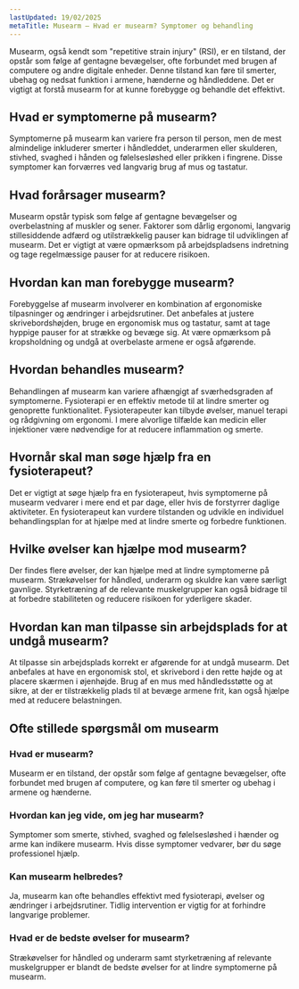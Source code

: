 ```yaml
---
lastUpdated: 19/02/2025
metaTitle: Musearm – Hvad er musearm? Symptomer og behandling
---
```


Musearm, også kendt som "repetitive strain injury" (RSI), er en tilstand, der opstår som følge af gentagne bevægelser, ofte forbundet med brugen af computere og andre digitale enheder. Denne tilstand kan føre til smerter, ubehag og nedsat funktion i armene, hænderne og håndleddene. Det er vigtigt at forstå musearm for at kunne forebygge og behandle det effektivt.

## Hvad er symptomerne på musearm?

Symptomerne på musearm kan variere fra person til person, men de mest almindelige inkluderer smerter i håndleddet, underarmen eller skulderen, stivhed, svaghed i hånden og følelsesløshed eller prikken i fingrene. Disse symptomer kan forværres ved langvarig brug af mus og tastatur.

## Hvad forårsager musearm?

Musearm opstår typisk som følge af gentagne bevægelser og overbelastning af muskler og sener. Faktorer som dårlig ergonomi, langvarig stillesiddende adfærd og utilstrækkelig pauser kan bidrage til udviklingen af musearm. Det er vigtigt at være opmærksom på arbejdspladsens indretning og tage regelmæssige pauser for at reducere risikoen.

## Hvordan kan man forebygge musearm?

Forebyggelse af musearm involverer en kombination af ergonomiske tilpasninger og ændringer i arbejdsrutiner. Det anbefales at justere skrivebordshøjden, bruge en ergonomisk mus og tastatur, samt at tage hyppige pauser for at strække og bevæge sig. At være opmærksom på kropsholdning og undgå at overbelaste armene er også afgørende.

## Hvordan behandles musearm?

Behandlingen af musearm kan variere afhængigt af sværhedsgraden af symptomerne. Fysioterapi er en effektiv metode til at lindre smerter og genoprette funktionalitet. Fysioterapeuter kan tilbyde øvelser, manuel terapi og rådgivning om ergonomi. I mere alvorlige tilfælde kan medicin eller injektioner være nødvendige for at reducere inflammation og smerte.

## Hvornår skal man søge hjælp fra en fysioterapeut?

Det er vigtigt at søge hjælp fra en fysioterapeut, hvis symptomerne på musearm vedvarer i mere end et par dage, eller hvis de forstyrrer daglige aktiviteter. En fysioterapeut kan vurdere tilstanden og udvikle en individuel behandlingsplan for at hjælpe med at lindre smerte og forbedre funktionen.

## Hvilke øvelser kan hjælpe mod musearm?

Der findes flere øvelser, der kan hjælpe med at lindre symptomerne på musearm. Strækøvelser for håndled, underarm og skuldre kan være særligt gavnlige. Styrketræning af de relevante muskelgrupper kan også bidrage til at forbedre stabiliteten og reducere risikoen for yderligere skader.

## Hvordan kan man tilpasse sin arbejdsplads for at undgå musearm?

At tilpasse sin arbejdsplads korrekt er afgørende for at undgå musearm. Det anbefales at have en ergonomisk stol, et skrivebord i den rette højde og at placere skærmen i øjenhøjde. Brug af en mus med håndledsstøtte og at sikre, at der er tilstrækkelig plads til at bevæge armene frit, kan også hjælpe med at reducere belastningen.

## Ofte stillede spørgsmål om musearm

### Hvad er musearm?

Musearm er en tilstand, der opstår som følge af gentagne bevægelser, ofte forbundet med brugen af computere, og kan føre til smerter og ubehag i armene og hænderne.

### Hvordan kan jeg vide, om jeg har musearm?

Symptomer som smerte, stivhed, svaghed og følelsesløshed i hænder og arme kan indikere musearm. Hvis disse symptomer vedvarer, bør du søge professionel hjælp.

### Kan musearm helbredes?

Ja, musearm kan ofte behandles effektivt med fysioterapi, øvelser og ændringer i arbejdsrutiner. Tidlig intervention er vigtig for at forhindre langvarige problemer.

### Hvad er de bedste øvelser for musearm?

Strækøvelser for håndled og underarm samt styrketræning af relevante muskelgrupper er blandt de bedste øvelser for at lindre symptomerne på musearm.
